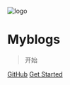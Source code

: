 ![logo](https://docsify.js.org/_media/icon.svg)

#	Myblogs

> 开始

[GitHub](https://github.com/wenliangzwl/myblogs)
[Get Started](#quick-start)

